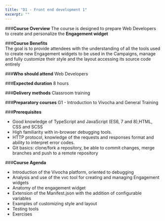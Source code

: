 ```yaml
---
title: "D1 - Front end development 1"
excerpt: ""
---
```

###**Course Overview**
The course is designed to prepare Web Developers to create and personalize the **Engagement widget**

###**Course Benefits**   
The goal is to provide attendees with the understanding of all the tools used to create new Engagement widgets to be used in the Campaigns, manage and fully customize their style and the layout accessing its source code entirely

###**Who should attend**
Web Developers 

###**Expected duration**
8 hours

###**Delivery methods**
Classroom training

###**Preparatory courses**
G1 - Introduction to Vivocha and General Training

###**Prerequisites**
* Good knowledge of TypeScript and JavaScript (ES6, 7 and 8),HTML, CSS and SCSS 
* High familiarity with in-browser debugging tools.
* HTTP protocol, knowledge of the requests and responses format and ability to interpret error codes.
* Git basics: clone/fork a repository, be able to commit changes, merge branches and push to a remote repository

###**Course Agenda**
* Introduction of the Vivocha platform, oriented to debugging
* Analysis and use of the vvc tool for creating and managing Engagement widgets
* Anatomy of the engagement widget
* Extension of the Manifest.json with the addition of configurable variables 
* Examples of customizing style and layout
* Testing tools
* Exercises